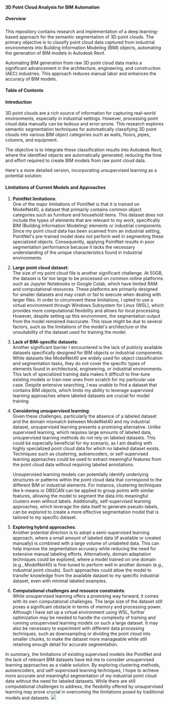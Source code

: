 #### 3D Point Cloud Analysis for BIM Automation
   ##### Overview
This repository contains research and implementation of a deep learning-based approach for the semantic segmentation of 3D point clouds. The primary objective is to classify point cloud data captured from industrial environments into Building Information Modeling (BIM) objects, automating the generation of BIM models in Autodesk Revit.

Automating BIM generation from raw 3D point cloud data marks a significant advancement in the architecture, engineering, and construction (AEC) industries. This approach reduces manual labor and enhances the accuracy of BIM models.

#### Table of Contents



#### Introduction

3D point clouds are a rich source of information for capturing real-world environments, especially in industrial settings. However, processing point cloud data manually can be tedious and error-prone. This research explores semantic segmentation techniques for automatically classifying 3D point clouds into various BIM object categories such as walls, floors, pipes, columns, and equipment.

The objective is to integrate these classification results into Autodesk Revit, where the identified objects are automatically generated, reducing the time and effort required to create BIM models from raw point cloud data.

Here's a more detailed version, incorporating unsupervised learning as a potential solution:

#### Limitations of Current Models and Approaches

1. **PointNet limitations**:  
   One of the major limitations of PointNet is that it is trained on ModelNet40, a dataset that primarily contains common object categories such as furniture and household items. This dataset does not include the types of elements that are relevant to my work, specifically BIM (Building Information Modeling) elements or industrial components. Since my point cloud data has been scanned from an industrial setting, PointNet's pre-trained model does not perform well in segmenting these specialized objects. Consequently, applying PointNet results in poor segmentation performance because it lacks the necessary understanding of the unique characteristics found in industrial environments.

2. **Large point cloud dataset**:  
   The size of my point cloud file is another significant challenge. At 50GB, the dataset is far too large to be processed on common online platforms such as Jupyter Notebooks or Google Colab, which have limited RAM and computational resources. These platforms are primarily designed for smaller datasets and may crash or fail to execute when dealing with larger files. In order to circumvent these limitations, I opted to use a virtual environment through Windows Subsystem for Linux (WSL), which provides more computational flexibility and allows for local processing. However, despite setting up this environment, the segmentation output from the model remained inaccurate. This issue might be due to several factors, such as the limitations of the model's architecture or the unsuitability of the dataset used for training the model.

3. **Lack of BIM-specific datasets**:  
   Another significant barrier I encountered is the lack of publicly available datasets specifically designed for BIM objects or industrial components. While datasets like ModelNet40 are widely used for object classification and segmentation tasks, they do not cover the specific types of elements found in architectural, engineering, or industrial environments. This lack of specialized training data makes it difficult to fine-tune existing models or train new ones from scratch for my particular use case. Despite extensive searching, I was unable to find a dataset that contains BIM objects, which limits my ability to leverage supervised learning approaches where labeled datasets are crucial for model training.

4. **Considering unsupervised learning**:  
   Given these challenges, particularly the absence of a labeled dataset and the domain mismatch between ModelNet40 and my industrial dataset, unsupervised learning presents a promising alternative. Unlike supervised learning, which requires large amounts of labeled data, unsupervised learning methods do not rely on labeled datasets. This could be especially beneficial for my scenario, as I am dealing with highly specialized point cloud data for which no labeled dataset exists. Techniques such as clustering, autoencoders, or self-supervised learning approaches could be used to extract meaningful features from the point cloud data without requiring labeled annotations.

   Unsupervised learning models can potentially identify underlying structures or patterns within the point cloud data that correspond to the different BIM or industrial elements. For instance, clustering techniques like k-means or DBSCAN can be applied to group points with similar features, allowing the model to segment the data into meaningful clusters even without labels. Additionally, self-supervised learning approaches, which leverage the data itself to generate pseudo-labels, can be explored to create a more effective segmentation model that is tailored to my specific dataset.

5. **Exploring hybrid approaches**:  
   Another potential direction is to adopt a semi-supervised learning approach, where a small amount of labeled data (if available or created manually) is combined with a large volume of unlabeled data. This can help improve the segmentation accuracy while reducing the need for extensive manual labeling efforts. Alternatively, domain adaptation techniques could be explored, where a model trained on one domain (e.g., ModelNet40) is fine-tuned to perform well in another domain (e.g., industrial point clouds). Such approaches could allow the model to transfer knowledge from the available dataset to my specific industrial dataset, even with minimal labeled examples.

6. **Computational challenges and resource constraints**:  
   While unsupervised learning offers a promising way forward, it comes with its own computational challenges. The large size of the dataset still poses a significant obstacle in terms of memory and processing power. Although I have set up a virtual environment using WSL, further optimization may be needed to handle the complexity of training and running unsupervised learning models on such a large dataset. It may also be necessary to experiment with different data processing techniques, such as downsampling or dividing the point cloud into smaller chunks, to make the dataset more manageable while still retaining enough detail for accurate segmentation.

In summary, the limitations of existing supervised models like PointNet and the lack of relevant BIM datasets have led me to consider unsupervised learning approaches as a viable solution. By exploring clustering methods, autoencoders, and self-supervised learning techniques, I hope to achieve more accurate and meaningful segmentation of my industrial point cloud data without the need for labeled datasets. While there are still computational challenges to address, the flexibility offered by unsupervised learning may prove crucial in overcoming the limitations posed by traditional models and datasets.
![](C:\Users\Pc\Desktop\Segmentation.JPG)


